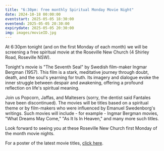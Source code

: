```yaml
---
title: "6:30pm: free monthly Spiritual Monday Movie Night"
date: 2024-10-18 00:00:00
eventstart: 2025-05-05 18:30:00
eventend: 2025-05-05 20:30:00
expirydate: 2025-05-05 20:30:00
img: images/movieID.jpg
---
```


At 6:30pm tonight (and on the first Monday of each month) we will be screening a free spiritual movie at the Roseville New Church (4 Shirley Road, Roseville NSW).

Tonight's movie is "The Seventh Seal" by Swedish film-maker Ingmar Bergman (1957). This film is a stark, meditative journey through doubt, death, and the soul's yearning for truth. Its imagery and dialogue evoke the inner struggle between despair and awakening, offering a profound reflection on life's spiritual meaning.

Join us Popcorn, Jaffas, and Maltesers (sorry, the dentist said Fantales have been discontinued).
The movies will be titles based on a spiritual theme or by film-makers who were influenced by Emanuel Swedenborg's writings.
Such movies will include - for example - Ingmar Bergman movies, "What Dreams May Come," "As It Is In Heaven," and many more such titles.

Look forward to seeing you at these Roseville New Church first Monday of the month movie nights.

For a poster of the latest movie titles, [click here](https://static.swedenborg.com.au/pdf/fliers/SpiritualMovieNightsPoster.pdf).
